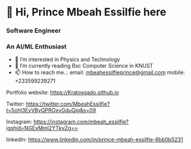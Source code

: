 # 👋 Hi, Prince Mbeah Essilfie here
### Software Engineer
### An AI/ML Enthusiast
- 👀 I’m interested in Physics and Technology
- 🌱 I’m currently reading Bsc Computer Science in KNUST
- 📫 How to reach me...
email: mbeahessilfieprince@gmail.com
mobile: +233599239271

Portfolio website: https://Kratosgado.github.io

Twitter: https://twitter.com/MbeahEssilfie?t=5ohl3EvVByQPROxyGduQig&s=09


Instagram: https://instagram.com/mbeah_essilfie?igshid=NGExMmI2YTkyZg==


linkedIn: https://www.linkedin.com/in/prince-mbeah-essilfie-6bb0b5231

<!---
Kratosgado/Kratosgado is a ✨ special ✨ repository because its `README.md` (this file) appears on your GitHub profile.
You can click the Preview link to take a look at your changes.
--->

